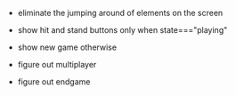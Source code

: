 * eliminate the jumping around of elements on the screen
* show hit and stand buttons only when state==="playing"
* show new game otherwise

* figure out multiplayer
* figure out endgame